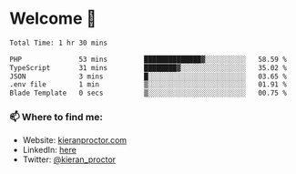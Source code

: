 # Welcome 🦘

<!--START_SECTION:waka-->

```txt
Total Time: 1 hr 30 mins

PHP              53 mins         ██████████████▓░░░░░░░░░░   58.59 %
TypeScript       31 mins         ████████▓░░░░░░░░░░░░░░░░   35.02 %
JSON             3 mins          █░░░░░░░░░░░░░░░░░░░░░░░░   03.65 %
.env file        1 min           ▒░░░░░░░░░░░░░░░░░░░░░░░░   01.91 %
Blade Template   0 secs          ▒░░░░░░░░░░░░░░░░░░░░░░░░   00.75 %
```

<!--END_SECTION:waka-->

### 📫 Where to find me:

-   Website: [kieranproctor.com](https://kieranproctor.com/)
-   LinkedIn: [here](https://www.linkedin.com/in/kieran-proctor-086b5a159/)
-   Twitter: [@kieran_proctor](https://twitter.com/kieran_proctor)
